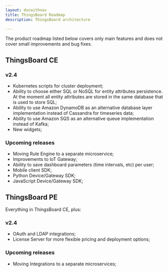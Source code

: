 ```yaml
---
layout: docwithnav
title: ThingsBoard Roadmap
description: ThingsBoard architecture

---
```


The product roadmap listed below covers only main features and does not cover small improvements and bug fixes.         

## ThingsBoard CE
 
### v2.4

 * Kubernetes scripts for cluster deployment;
 * Ability to choose either SQL or NoSQL for entity attributes persistence. At the moment all entity attributes are stored in the same database that is used to store SQL;
 * Ability to use Amazon DynamoDB as an alternative database layer implementation instead of Cassandra for timeseries data;
 * Ability to use Amazon SQS as an alternative queue implementation instead of Kafka;  
 * New widgets;

### Upcoming releases

 * Moving Rule Engine to a separate microservice;
 * Improvements to IoT Gateway;
 * Ability to save dashboard parameters (time intervals, etc) per user;
 * Mobile client SDK;
 * Python Device/Gateway SDK;
 * JavaScript Device/Gateway SDK;

## ThingsBoard PE

Everything in ThingsBoard CE, plus:

### v2.4  
 
 * OAuth and LDAP integrations;
 * License Server for more flexible pricing and deployment options;
 
### Upcoming releases
 
 * Moving Integrations to a separate microservices;
